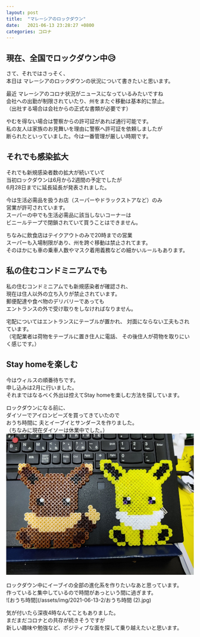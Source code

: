 ```yaml
---
layout: post
title:  "マレーシアのロックダウン"
date:   2021-06-13 23:28:27 +0800
categories: コロナ
---
```

## 現在、全国でロックダウン中😥

さて、それではさっそく、<br>
本日は マレーシアのロックダウンの状況について書きたいと思います。

最近 マレーシアのコロナ状況がニュースになっているみたいですね<br>
会社への出勤が制限されていたり、州をまたぐ移動は基本的に禁止。<br>
（出社する場合は会社からの正式な書類が必要です）<br>

やむを得ない場合は警察からの許可証があれば通行可能です。<br>
私の友人は家族のお見舞いを理由に警察へ許可証を依頼しましたが<br>
断られたといっていました。今は一番管理が厳しい時期です。

## それでも感染拡大
それでも新規感染者数の拡大が続いていて<br>
当初ロックダウンは6月から2週間の予定でしたが<br>
6月28日までに延長延長が発表されました。

今は生活必需品を扱うお店（スーパーやドラックストアなど）のみ<br>
営業が許可されています。<br>
スーパーの中でも生活必需品に該当しないコーナーは<br>
ビニールテープで閉鎖されていて買うことはできません。

ちなみに飲食店はテイクアウトのみで20時までの営業<br>
スーパーも入場制限があり、州を跨ぐ移動は禁止されてます。<br>
そのほかにも車の乗車人数やマスク着用義務などの細かいルールもあります。<br>

## 私の住むコンドミニアムでも
私の住むコンドミニアムでも新規感染者が確認され、<br>
現在は住人以外の立ち入りが禁止されています。<br>
郵便配達や食べ物のデリバリーであっても<br>
エントランスの外で受け取りをしなければなりません。<br>

宅配についてはエントランスにテーブルが置かれ、
対面にならない工夫もされています。<br>
（宅配業者は荷物をテーブルに置き住人に電話、
その後住人が荷物を取りにいく感じです。）

## Stay homeを楽しむ
今はウィルスの順番待ちです。<br>
申し込みは2月に行いました。<br>
それまではなるべく外出は控えてStay homeを楽しむ方法を探しています。<br>

ロックダウンになる前に、<br>
ダイソーでアイロンビーズを買ってきていたので<br>
おうち時間に 夫とイーブイとサンダースを作りました。<br>
（ちなみに現在ダイソーは休業中でした。）<br>
![おうち時間](/assets/img/2021-06-13-2/おうち時間.jpg)

ロックダウン中にイーブイの全部の進化系を作りたいなあと思っています。<br>
作っていると集中しているので時間があっという間に過ぎます。<br>
![おうち時間](/assets/img/2021-06-13-2/おうち時間 (2).jpg)

気が付いたら深夜4時なんてこともありました。<br>
まだまだコロナとの共存が続きそうですが<br>
新しい趣味や勉強など、ポジティブな面を探して乗り越えたいと思います。<br>

